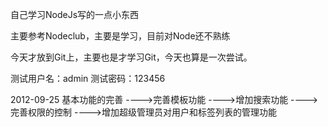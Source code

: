 自己学习NodeJs写的一点小东西

主要参考Nodeclub，主要是学习，目前对Node还不熟练

今天才放到Git上，主要也是才学习Git，今天也算是一次尝试。

测试用户名：admin
测试密码：123456

2012-09-25
基本功能的完善
---->完善模板功能
---->增加搜索功能
---->完善权限的控制
---->增加超级管理员对用户和标签列表的管理功能